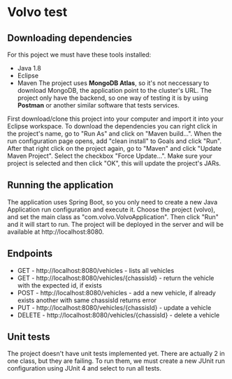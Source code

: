 # Volvo test

## Downloading dependencies
For this poject we must have these tools installed:
- Java 1.8
- Eclipse
- Maven
The project uses **MongoDB Atlas**, so it's not neccessary to download MongoDB, the application point to the cluster's URL.
The project only have the backend, so one way of testing it is by using **Postman** or another similar software that tests services.

First download/clone this project into your computer and import it into your Eclipse workspace.
To download the dependencies you can right click in the project's name, go to "Run As" and click on "Maven build...".
When the run configuration page opens, add "clean install" to Goals and click "Run".
After that right click on the project again, go to "Maven" and click "Update Maven Project". Select the checkbox "Force Update...".
Make sure your project is selected and then click "OK", this will update the project's JARs.

## Running the application
The application uses Spring Boot, so you only need to create a new Java Application run configuration and execute it.
Choose the project (volvo), and set the main class as "com.volvo.VolvoApplication". Then click "Run" and it will start to run.
The project will be deployed in the server and will be available at http://localhost:8080.

## Endpoints
- GET - http://localhost:8080/vehicles - lists all vehicles
- GET - http://localhost:8080/vehicles/{chassisId} - return the vehicle with the expected id, if exists
- POST - http://localhost:8080/vehicles - add a new vehicle, if already exists another with same chassisId returns error
- PUT - http://localhost:8080/vehicles/{chassisId} - update a vehicle
- DELETE - http://localhost:8080/vehicles/{chassisId} - delete a vehicle

## Unit tests
The project doesn't have unit tests implemented yet. There are actually 2 in one class, but they are failing.
To run them, we must create a new JUnit run configuration using JUnit 4 and select to run all tests.
